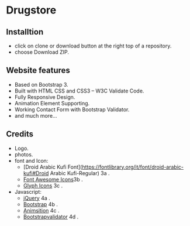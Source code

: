 # Drugstore

## Installtion
* click on clone or download button at the right top of a repository.
* choose Download ZIP.

## Website features
* Based on Bootstrap 3.
* Built with HTML CSS and CSS3 – W3C Validate Code.
* Fully Responsive Design.
* Animation Element Supporting.
* Working Contact Form with Bootstrap Validator.
* and much more…

## Credits
* Logo.
* photos.
* font and Icon:
  * [Droid Arabic Kufi Font](https://fontlibrary.org/it/font/droid-arabic-kufi#Droid Arabic Kufi-Regular) 3a .
  * [Font Awesome Icons](http://fontawesome.io/icons/)3b .
  * [Glyph Icons](https://getbootstrap.com/docs/3.3/components/#glyphicons) 3c .
* Javascript:
  * [jQuery](http://jquery.com/) 4a .
  * [Bootstrap](http://getbootstrap.com/) 4b .
  * [Animsition](http://mynameismatthieu.com/WOW/) 4c . 
  * [Bootstrapvalidator](http://bootstrapvalidator.votintsev.ru/getting-started) 4d .
